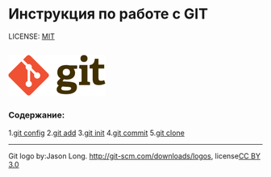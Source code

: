 # Инструкция по работе с GIT

LICENSE: [MIT](./license.md)

![git-logo](./assets/Git-logo.svg.png)
---

### Содержание:
1.[git config](./config.md)
2.[git add](./add.md)
3.[git init](./init.md)
4.[git commit](./commit.md)
5.[git clone](./clone.md)

---

Git logo by:Jason Long. http://git-scm.com/downloads/logos, license[CC BY 3.0](https://creativecommons.org/licenses/by/3.0/deed.en)

[def]: ./clone.md